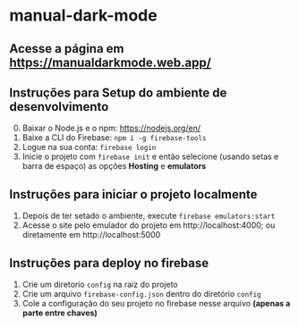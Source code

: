 # manual-dark-mode

## Acesse a página em https://manualdarkmode.web.app/

## Instruções para Setup do ambiente de desenvolvimento
0. Baixar o Node.js e o npm: https://nodejs.org/en/
1. Baixe a CLI do Firebase: `npm i -g firebase-tools`
2. Logue na sua conta: `firebase login`
3. Inicie o projeto com `firebase init` e então selecione (usando setas e barra de espaço) as opções **Hosting** e **emulators**

## Instruções para iniciar o projeto localmente
1. Depois de ter setado o ambiente, execute `firebase emulators:start`
2. Acesse o site pelo emulador do projeto em http://localhost:4000; ou diretamente em http://localhost:5000

## Instruções para deploy no firebase
1. Crie um diretorio `config` na raiz do projeto 
2. Crie um arquivo `firebase-config.json` dentro do diretório `config`
3. Cole a configuração do seu projeto no firebase nesse arquivo **(apenas a parte entre chaves)** 
